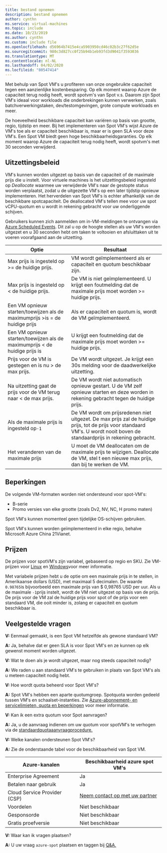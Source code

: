 ```yaml
---
title: bestand opnemen
description: bestand opnemen
author: cynthn
ms.service: virtual-machines
ms.topic: include
ms.date: 10/23/2019
ms.author: cynthn
ms.custom: include file
ms.openlocfilehash: d56964b7415e4ca5903950cd46c02b3c27f62d5e
ms.sourcegitcommit: 980c3d827cc0f25b94b1eb93fd3d9041f3593036
ms.translationtype: MT
ms.contentlocale: nl-NL
ms.lasthandoff: 04/02/2020
ms.locfileid: "80547414"
---
```

Met behulp van Spot VM's u profiteren van onze ongebruikte capaciteit tegen een aanzienlijke kostenbesparing. Op elk moment waarop Azure de capaciteit terug nodig heeft, wordt spotvm's van Spot v.s. Daarom zijn Spot VM's ideaal voor workloads die onderbrekingen kunnen verwerken, zoals batchverwerkingstaken, dev/testomgevingen, grote compute workloads en meer.

De hoeveelheid beschikbare capaciteit kan variëren op basis van grootte, regio, tijdstip en meer. Bij het implementeren van Spot VM's wijst Azure de VM's toe als er capaciteit beschikbaar is, maar er is geen SLA voor deze VM's. Een Spot VM biedt geen hoge beschikbaarheidsgaranties. Op elk moment waarop Azure de capaciteit terug nodig heeft, wordt spotvm's met 30 seconden verwijderd. 


## <a name="eviction-policy"></a>Uitzettingsbeleid

VM's kunnen worden uitgezet op basis van de capaciteit of de maximale prijs die u instelt. Voor virtuele machines is het uitzettingsbeleid ingesteld op *Deallocate* waarmee uw verwijderde VM's naar de gestopte status worden verplaatst, zodat u de uitgezette VM's op een later tijdstip opnieuw implementeren. Het herverdelen van Spot VM's is echter afhankelijk van de beschikbare spotcapaciteit. De deallocated VM's tellen mee voor uw spot vCPU-quotum en u wordt in rekening gebracht voor uw onderliggende schijven. 

Gebruikers kunnen zich aanmelden om in-VM-meldingen te ontvangen via [Azure Scheduled Events](../articles/virtual-machines/linux/scheduled-events.md). Dit zal u op de hoogte stellen als uw VM's worden uitgezet en u 30 seconden hebt om taken te voltooien en afsluittaken uit te voeren voorafgaand aan de uitzetting. 


| Optie | Resultaat |
|--------|---------|
| Max prijs is ingesteld op >= de huidige prijs. | VM wordt geïmplementeerd als er capaciteit en quotum beschikbaar zijn. |
| Max prijs is ingesteld op < de huidige prijs. | De VM is niet geïmplementeerd. U krijgt een foutmelding dat de maximale prijs moet worden >= huidige prijs. |
| Een VM opnieuw starten/toewijzen als de maximumprijs >is = de huidige prijs | Als er capaciteit en quotum is, wordt de VM geïmplementeerd. |
| Een VM opnieuw starten/toewijzen als de maximumprijs < de huidige prijs is | U krijgt een foutmelding dat de maximale prijs moet worden >= huidige prijs. | 
| Prijs voor de VM is gestegen en is nu > de max prijs. | De VM wordt uitgezet. Je krijgt een 30s melding voor de daadwerkelijke uitzetting. | 
| Na uitzetting gaat de prijs voor de VM terug naar < de max prijs. | De VM wordt niet automatisch opnieuw gestart. U de VM zelf opnieuw starten en deze worden in rekening gebracht tegen de huidige prijs. |
| Als de maximale prijs is ingesteld op`-1` | De VM wordt om prijsredenen niet uitgezet. De max prijs zal de huidige prijs, tot de prijs voor standaard VM's. U wordt nooit boven de standaardprijs in rekening gebracht.| 
| Het veranderen van de maximale prijs | U moet de VM deallocaten om de maximale prijs te wijzigen. Deallocate de VM, stel t een nieuwe max prijs, dan bij te werken de VM. |

## <a name="limitations"></a>Beperkingen

De volgende VM-formaten worden niet ondersteund voor spot-VM's:
 - B-serie
 - Promo versies van elke grootte (zoals Dv2, NV, NC, H promo maten)

Spot VM's kunnen momenteel geen tijdelijke OS-schijven gebruiken.

Spot VM's kunnen worden geïmplementeerd in elke regio, behalve Microsoft Azure China 21Vianet.

## <a name="pricing"></a>Prijzen

De prijzen voor spotVM's zijn variabel, gebaseerd op regio en SKU. Zie VM-prijzen voor [Linux](https://azure.microsoft.com/pricing/details/virtual-machines/linux/) en [Windows](https://azure.microsoft.com/pricing/details/virtual-machines/windows/)voor meer informatie. 


Met variabele prijzen hebt u de optie om een maximale prijs in te stellen, in Amerikaanse dollars (USD), met maximaal 5 decimalen. De waarde `0.98765`is bijvoorbeeld een maximale prijs van $ 0,98765 USD per uur. Als u de maximale `-1`prijs instelt, wordt de VM niet uitgezet op basis van de prijs. De prijs voor de VM zal de huidige prijs voor spot of de prijs voor een standaard VM, die ooit minder is, zolang er capaciteit en quotum beschikbaar is.


##  <a name="frequently-asked-questions"></a>Veelgestelde vragen

**V:** Eenmaal gemaakt, is een Spot VM hetzelfde als gewone standaard VM?

**A:** Ja, behalve dat er geen SLA is voor Spot VM's en ze kunnen op elk gewenst moment worden uitgezet.


**V:** Wat te doen als je wordt uitgezet, maar nog steeds capaciteit nodig?

**A:** We raden u aan standaard VM's te gebruiken in plaats van Spot VM's als u meteen capaciteit nodig hebt.


**V:** Hoe wordt quota beheerd voor Spot VM's?

**A:** Spot VM's hebben een aparte quotumgroep. Spotquota worden gedeeld tussen VM's en schaalset-instanties. Zie [Azure-abonnement- en servicelimieten, quota en beperkingen](https://docs.microsoft.com/azure/azure-resource-manager/management/azure-subscription-service-limits) voor meer informatie.


**V:** Kan ik een extra quotum voor Spot aanvragen?

**A:** Ja, u de aanvraag indienen om uw quotum voor spotVM's te verhogen via de [standaardquotaaanvraagprocedure.](https://docs.microsoft.com/azure/azure-portal/supportability/per-vm-quota-requests)


**V:** Welke kanalen ondersteunen Spot VM's?

**A:** Zie de onderstaande tabel voor de beschikbaarheid van Spot VM.

<a name="channel"></a>

| Azure-kanalen               | Beschikbaarheid azure spot VM's       |
|------------------------------|-----------------------------------|
| Enterprise Agreement         | Ja                               |
| Betalen naar gebruik                | Ja                               |
| Cloud Service Provider (CSP) | [Neem contact op met uw partner](https://docs.microsoft.com/partner-center/azure-plan-get-started) |
| Voordelen                     | Niet beschikbaar                     |
| Gesponsorde                    | Niet beschikbaar                     |
| Gratis proefversie                   | Niet beschikbaar                     |


**V:** Waar kan ik vragen plaatsen?

**A:** U uw vraag `azure-spot` plaatsen en taggen bij [Q&A.](https://docs.microsoft.com/answers/topics/azure-spot.html) 



